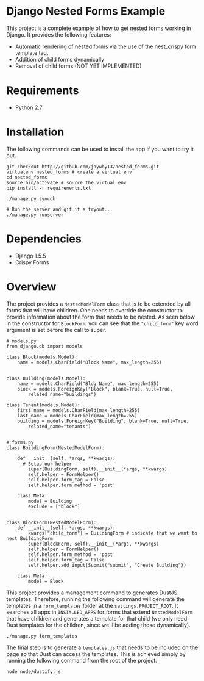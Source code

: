 Django Nested Forms Example
============
This project is a complete example of how to get nested forms working in Django. It provides the following features:
- Automatic rendering of nested forms via the use of the nest_crispy form template tag.
- Addition of child forms dynamically
- Removal of child forms (NOT YET IMPLEMENTED)

# Requirements
- Python 2.7


# Installation
The following commands can be used to install the app if you want to try it out.
```
git checkout http://github.com/jaywhy13/nested_forms.git
virtualenv nested_forms # create a virtual env
cd nested_forms
source bin/activate # source the virtual env
pip install -r requirements.txt

./manage.py syncdb

# Run the server and git it a tryout...
./manage.py runserver 
```


# Dependencies
- Django 1.5.5
- Crispy Forms

# Overview
The project provides a `NestedModelForm` class that is to be extended by all forms that will have children. One needs to override the constructor to provide information about the form that needs to be nested. As seen below in the constructor for `BlockForm`, you can see that the `"child_form"` key word argument is set before the call to super. 

```
# models.py
from django.db import models

class Block(models.Model):
	name = models.CharField("Block Name", max_length=255)


class Building(models.Model):
	name = models.CharField("Bldg Name", max_length=255)
	block = models.ForeignKey("Block", blank=True, null=True, 
		related_name="buildings")

class Tenant(models.Model):
	first_name = models.CharField(max_length=255)
	last_name = models.CharField(max_length=255)
	building = models.ForeignKey("Building", blank=True, null=True, 
		related_name="tenants")


# forms.py
class BuildingForm(NestedModelForm):

	def __init__(self, *args, **kwargs):
	  # Setup our helper
		super(BuildingForm, self).__init__(*args, **kwargs)
		self.helper = FormHelper()
		self.helper.form_tag = False
		self.helper.form_method = 'post'

	class Meta:
		model = Building		
		exclude = ["block"]


class BlockForm(NestedModelForm):
	def __init__(self, *args, **kwargs):
		kwargs["child_form"] = BuildingForm # indicate that we want to nest BuildingForm
		super(BlockForm, self).__init__(*args, **kwargs)
		self.helper = FormHelper()
		self.helper.form_method = 'post'
		self.helper.form_tag = False
		self.helper.add_input(Submit("submit", "Create Building"))

	class Meta:
		model = Block

```

This project provides a management command to generates DustJS templates. Therefore, running the following command will generate the templates in a `form_templates` folder at the `settings.PROJECT_ROOT`. It searches all apps in `INSTALLED_APPS` for forms that extend `NestedModelForm` that have children and generates a template for that child (we only need Dust templates for the children, since we'll be adding those dynamically). 

```
./manage.py form_templates
```

The final step is to generate a `templates.js` that needs to be included on the page so that Dust can access the templates. This is achieved simply by running the following command from the root of the project. 
```
node node/dustify.js
```

